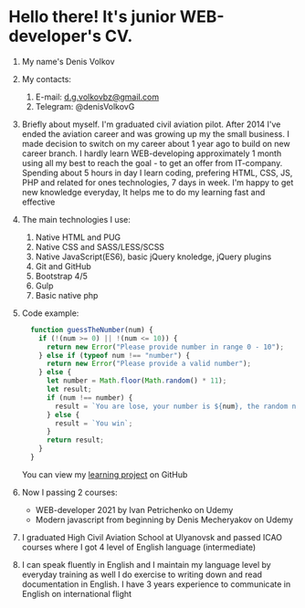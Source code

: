 # Hello there! It's junior WEB-developer's CV.

1. My name's Denis Volkov

2. My contacts:

   1. E-mail: d.g.volkovbz@gmail.com
   2. Telegram: @denisVolkovG

3. Briefly about myself. I'm graduated civil aviation pilot. After 2014 I've ended the aviation career and was growing up my the small business. I made decision to switch on my career about 1 year ago to build on new career branch. I hardly learn WEB-developing approximately 1 month using all my best to reach the goal - to get an offer from IT-company. Spending about 5 hours in day I learn coding, prefering HTML, CSS, JS, PHP and related for ones technologies, 7 days in week. I'm happy to get new knowledge everyday, It helps me to do my learning fast and effective

4. The main technologies I use:

   1. Native HTML and PUG
   2. Native CSS and SASS/LESS/SCSS
   3. Native JavaScript(ES6), basic jQuery knoledge, jQuery plugins
   4. Git and GitHub
   5. Bootstrap 4/5
   6. Gulp
   7. Basic native php

5. Code example:

   ```JavaScript
     function guessTheNumber(num) {
       if (!(num >= 0) || !(num <= 10)) {
         return new Error("Please provide number in range 0 - 10");
       } else if (typeof num !== "number") {
         return new Error("Please provide a valid number");
       } else {
         let number = Math.floor(Math.random() * 11);
         let result;
         if (num !== number) {
           result = `You are lose, your number is ${num}, the random number is ${number}`;
         } else {
           result = `You win`;
         }
         return result;
       }
     }
   ```

   You can view my [learning project](https://github.com/denisVolkovG/pulse) on GitHub

6. Now I passing 2 courses:

   - WEB-developer 2021 by Ivan Petrichenko on Udemy
   - Modern javascript from beginning by Denis Mecheryakov on Udemy

7. I graduated High Civil Aviation School at Ulyanovsk and passed ICAO courses where I got 4 level of English language (intermediate)

8. I can speak fluently in English and I maintain my language level by everyday training as well I do exercise to writing down and read documentation in English. I have 3 years experience to communicate in English on international flight

